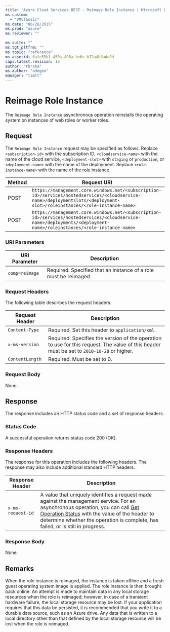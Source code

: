 ```yaml
---
title: "Azure Cloud Services REST - Reimage Role Instance | Microsoft Docs"
ms.custom: 
  - "VMClassic"
ms.date: "06/28/2015"
ms.prod: "azure"
ms.reviewer: ""

ms.suite: ""
ms.tgt_pltfrm: ""
ms.topic: "reference"
ms.assetid: 6afe55b1-450a-498a-be6c-b72a4b3ada9d
caps.latest.revision: 16
author: "thraka"
ms.author: "adegeo"
manager: "timlt"
---
```

# Reimage Role Instance
The `Reimage Role Instance` asynchronous operation reinstalls the operating system on instances of web roles or worker roles.  
  
## Request  
 The `Reimage Role Instance` request may be specified as follows. Replace `<subscription-id>` with the subscription ID, `<cloudservice-name>` with the name of the cloud service, `<deployment-slot>` with `staging` or `production`, or `<deployment-name>` with the name of the deployment. Replace `<role-instance-name>` with the name of the role instance.  
  
|Method|Request URI|  
|------------|-----------------|  
|POST|`https://management.core.windows.net/<subscription-id>/services/hostedservices/<cloudservice-name>/deploymentslots/<deployment-slot>/roleinstances/<role-instance-name>`|  
|POST|`https://management.core.windows.net/<subscription-id>/services/hostedservices/<cloudservice-name>/deployments/<deployment-name>/roleinstances/<role-instance-name>`|  
  
### URI Parameters  
  
|URI Parameter|Description|  
|-------------------|-----------------|  
|`comp=reimage`|Required. Specified that an instance of a role must be reimaged.|  
  
### Request Headers  
 The following table describes the request headers.  
  
|Request Header|Description|  
|--------------------|-----------------|  
|`Content-Type`|Required. Set this header to `application/xml`.|  
|`x-ms-version`|Required. Specifies the version of the operation to use for this request. The value of this header must be set to `2010-10-28` or higher.|  
|`ContentLength`|Required. Must be set to 0.|  
  
### Request Body  
 None.  
  
## Response  
 The response includes an HTTP status code and a set of response headers.  
  
### Status Code  
 A successful operation returns status code 200 (OK).  
  
### Response Headers  
 The response for this operation includes the following headers. The response may also include additional standard HTTP headers.  
  
|Response Header|Description|  
|---------------------|-----------------|  
|`x-ms-request-id`|A value that uniquely identifies a request made against the management service. For an asynchronous operation, you can call [Get Operation Status](http://msdn.microsoft.com/library/azure/1215ece5-cbef-4a85-a3db-ab6c20c2c6df) with the value of the header to determine whether the operation is complete, has failed, or is still in progress.|  
  
### Response Body  
 None.  
  
## Remarks  
 When the role instance is reimaged, the instance is taken offline and a fresh guest operating system image is applied. The role instance is then brought back online. An attempt is made to maintain data in any local storage resources when the role is reimaged; however, in case of a transient hardware failure, the local storage resource may be lost. If your application requires that this data be persisted, it is recommended that you write it to a durable data source, such as an Azure drive. Any data that is written to a local directory other than that defined by the local storage resource will be lost when the role is reimaged.